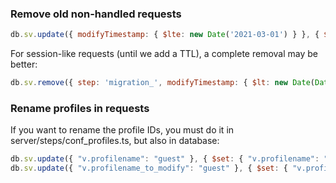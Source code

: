 ### Remove old non-handled requests

```javascript
db.sv.update({ modifyTimestamp: { $lte: new Date('2021-03-01') } }, { $unset: { v: "", step: "" } }, { multi: true })
```

For session-like requests (until we add a TTL), a complete removal may be better:

```javascript
db.sv.remove({ step: 'migration_', modifyTimestamp: { $lt: new Date(Date.now() - 1 /*day*/ * 24*60*60*1000) } })
```

### Rename profiles in requests

If you want to rename the profile IDs, you must do it in server/steps/conf_profiles.ts, but also in database:

```javascript
db.sv.update({ "v.profilename": "guest" }, { $set: { "v.profilename": "{COMPTEX}guest" } }, { multi: true })
db.sv.update({ "v.profilename_to_modify": "guest" }, { $set: { "v.profilename_to_modify": "{COMPTEX}guest" } }, { multi: true })
```

